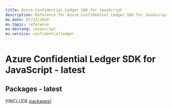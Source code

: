 ```yaml
---
title: Azure Confidential Ledger SDK for JavaScript
description: Reference for Azure Confidential Ledger SDK for JavaScript
ms.date: 07/23/2024
ms.topic: reference
ms.devlang: javascript
ms.service: confidentialledger
---
```

# Azure Confidential Ledger SDK for JavaScript - latest
## Packages - latest
[!INCLUDE [packages](confidential-ledger-index.md)]